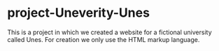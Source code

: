 # project-Uneverity-Unes
This is a project in which we created a website for a fictional university called Unes. For creation we only use the HTML markup language.
